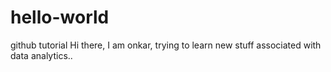 # hello-world
github tutorial 
Hi there, I am onkar, trying to learn new stuff associated with data analytics.. 
